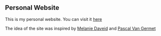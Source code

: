 ## Personal Website

This is my personal website.
You can visit it [here](https://asutoshpadhi.netlify.com/)

The idea of the site was inspired by [Melanie Daveid](http://melaniedaveid.com/) and [Pascal Van Germet](http://www.pascalvangemert.nl/)
